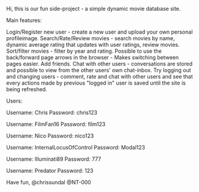 Hi, this is our fun side-project - a simple dynamic movie database site.

Main features:

Login/Register new user - create a new user and upload your own personal profileimage.
Search/Rate/Review movies - search movies by name, dynamic average rating that updates with user ratings, review movies.
Sort/filter movies - filter by year and rating.
Possible to use the back/forward page arrows in the browser - Makes switching between pages easier.
Add friends.
Chat with other users - conversations are stored and possible to view from the other users' own chat-inbox.
Try logging out and changing users - comment, rate and chat with other users and see that every actions made by previous "logged in" user is saved until the site is being refreshed.

Users:

Username: Chris Password: chris123

Username: FilmFan16 Password: film123

Username: Nico Password: nico123

Username: InternalLocusOfControl Password: Modal123

Username: Illuminati89 Password: 777

Username: Predator Password: 123

Have fun, @chrissundal @NT-000
